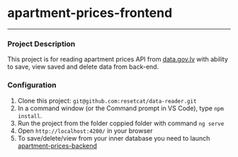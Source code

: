 # apartment-prices-frontend

---
### Project Description
This project is for reading apartment prices API from 
[data.gov.lv](https://data.gov.lv/dati/lv/dataset/videjas-darijumu-cenas-ar-savrupmajam/resource/006029cd-6b52-4fbc-b2fb-26f2ff4d99b6)
with ability to save, view saved and delete data from back-end.

### Configuration
1. Clone this project: `git@github.com:resetcat/data-reader.git`
2. In a command window (or the Command prompt in VS Code), type `npm install`.
2. Run the project from the folder coppied folder with command `ng serve`
3. Open `http://localhost:4200/` in your browser
3. To save/delete/view from your inner database you need to launch [apartment-prices-backend](https://github.com/resetcat/-apartment-prices-backend)

